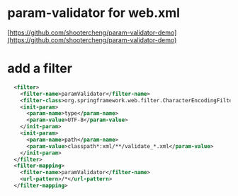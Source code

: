 # param-validator for web.xml

[https://github.com/shootercheng/param-validator-demo](https://github.com/shootercheng/param-validator-demo)

# add a filter
```xml
  <filter>
    <filter-name>paramValidator</filter-name>
    <filter-class>org.springframework.web.filter.CharacterEncodingFilter</filter-class>
    <init-param>
      <param-name>type</param-name>
      <param-value>UTF-8</param-value>
    </init-param>
    <init-param>
      <param-name>path</param-name>
      <param-value>classpath*:xml/**/validate_*.xml</param-value>
    </init-param>
  </filter>
  <filter-mapping>
    <filter-name>paramValidator</filter-name>
    <url-pattern>/*</url-pattern>
  </filter-mapping>
```